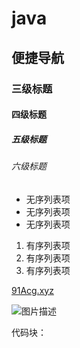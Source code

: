 # java
## 便捷导航

### 三级标题

#### 四级标题

##### 五级标题

###### 六级标题

- 无序列表项
- 无序列表项
- 无序列表项

1. 有序列表项
2. 有序列表项
3. 有序列表项

[91Acg.xyz](https://51acg.buzz/forum.php)

![图片描述](https://www.bing.com/images/search?view=detailV2&ccid=l7Dy%2bz3h&id=409CF41B513DF0967C7C57517F5C6A334D81F187&thid=OIP.l7Dy-z3hxqm-Pt5vXcM08gHaEK&mediaurl=https%3a%2f%2fi0.hdslb.com%2fbfs%2farticle%2f27d62cafcd6ce434971277d2c805630bab11a7d9.jpg&exph=1056&expw=1880&q=vscode%e8%83%8c%e6%99%af%e5%9b%be&simid=608019545378681806&FORM=IRPRST&ck=E3E8F9DCC21A076A239D83BE1ABFE2F0&selectedIndex=0)

代码块：

